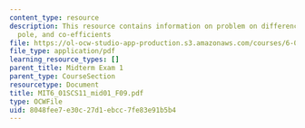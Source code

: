 ```yaml
---
content_type: resource
description: This resource contains information on problem on difference equation,
  pole, and co-efficients
file: https://ol-ocw-studio-app-production.s3.amazonaws.com/courses/6-01sc-introduction-to-electrical-engineering-and-computer-science-i-spring-2011/8048fee7e30c27d1ebcc7fe83e91b5b4_MIT6_01SCS11_mid01_F09.pdf
file_type: application/pdf
learning_resource_types: []
parent_title: Midterm Exam 1
parent_type: CourseSection
resourcetype: Document
title: MIT6_01SCS11_mid01_F09.pdf
type: OCWFile
uid: 8048fee7-e30c-27d1-ebcc-7fe83e91b5b4
---
```

